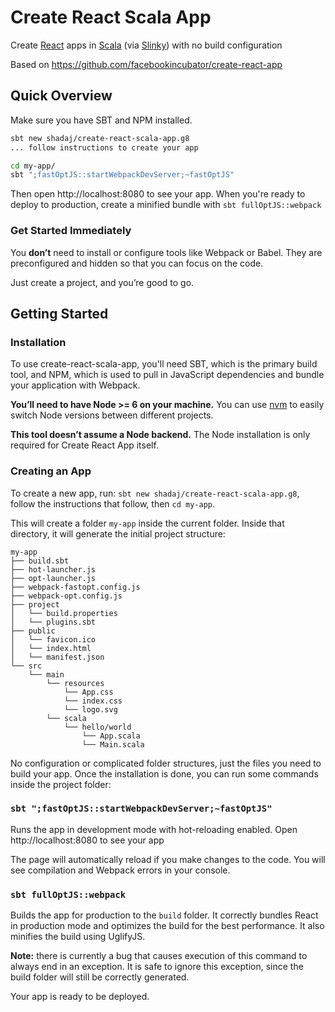 # Create React Scala App
Create [React](https://facebook.github.io/react/) apps in [Scala](https://scala-lang.org/) (via [Slinky](https://github.com/shadaj/slinky)) with no build configuration

Based on https://github.com/facebookincubator/create-react-app

## Quick Overview
Make sure you have SBT and NPM installed.

```sh
sbt new shadaj/create-react-scala-app.g8
... follow instructions to create your app

cd my-app/
sbt ";fastOptJS::startWebpackDevServer;~fastOptJS"
```

Then open http://localhost:8080 to see your app.
When you're ready to deploy to production, create a minified bundle with `sbt fullOptJS::webpack`

### Get Started Immediately
You **don’t** need to install or configure tools like Webpack or Babel.
They are preconfigured and hidden so that you can focus on the code.

Just create a project, and you’re good to go.

## Getting Started
### Installation
To use create-react-scala-app, you'll need SBT, which is the primary build tool, and NPM, which is used to pull in JavaScript dependencies and bundle your application with Webpack.

**You’ll need to have Node >= 6 on your machine.** You can use [nvm](https://github.com/creationix/nvm#installation) to easily switch Node versions between different projects.

**This tool doesn’t assume a Node backend.** The Node installation is only required for Create React App itself.

### Creating an App
To create a new app, run: `sbt new shadaj/create-react-scala-app.g8`, follow the instructions that follow, then `cd my-app`.

This will create a folder `my-app` inside the current folder.
Inside that directory, it will generate the initial project structure:
```
my-app
├── build.sbt
├── hot-launcher.js
├── opt-launcher.js
├── webpack-fastopt.config.js
├── webpack-opt.config.js
├── project
│   └── build.properties
│   └── plugins.sbt
├── public
│   └── favicon.ico
│   └── index.html
│   └── manifest.json
└── src
    └── main
        └── resources
            └── App.css
            └── index.css
            └── logo.svg
        └── scala
            └── hello/world
                └── App.scala
                └── Main.scala
```

No configuration or complicated folder structures, just the files you need to build your app.
Once the installation is done, you can run some commands inside the project folder:

### `sbt ";fastOptJS::startWebpackDevServer;~fastOptJS"`
Runs the app in development mode with hot-reloading enabled.
Open http://localhost:8080 to see your app

The page will automatically reload if you make changes to the code. You will see compilation and Webpack errors in your console.

### `sbt fullOptJS::webpack`
Builds the app for production to the `build` folder. It correctly bundles React in production mode and optimizes the build for the best performance. It also minifies the build using UglifyJS.

**Note:** there is currently a bug that causes execution of this command to always end in an exception. It is safe to ignore this exception, since the build folder will still be correctly generated.

Your app is ready to be deployed.
